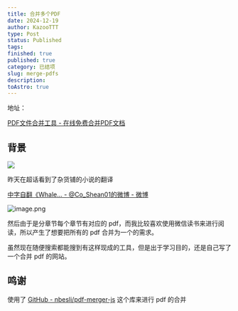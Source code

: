 ```yaml
---
title: 合并多个PDF
date: 2024-12-19
author: KazooTTT
type: Post
status: Published
tags: 
finished: true
published: true
category: 已结项
slug: merge-pdfs
description: 
toAstro: true
---
```


地址： 

[PDF文件合并工具 - 在线免费合并PDF文档](https://pdf.kazoottt.top/)

## 背景

<img src="https://pictures.kazoottt.top/2024/12/20241219-451b26c6ab1c95bfe072e356579ce4af.png"/>

昨天在超话看到了杂货铺的小说的翻译

[中字自翻《Whale... - @Co_Shean01的微博 - 微博](https://weibo.com/6515676456/P4RZHdySF#comment)

![image.png](https://pictures.kazoottt.top/2024/12/20241219-e086ea78a460bd093313ad11e4c223ba.png)

然后由于是分章节每个章节有对应的 pdf，而我比较喜欢使用微信读书来进行阅读，所以产生了想要把所有的 pdf 合并为一个的需求。

虽然现在随便搜索都能搜到有这样现成的工具，但是出于学习目的，还是自己写了一个合并 pdf 的网站。

## 鸣谢

使用了 [GitHub - nbesli/pdf-merger-js](https://github.com/nbesli/pdf-merger-js) 这个库来进行 pdf 的合并